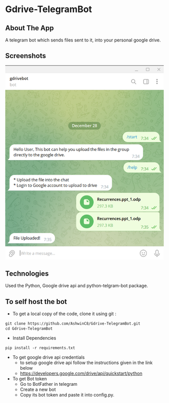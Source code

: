 # Gdrive-TelegramBot

## About The App
A telegram bot which sends files sent to it, into your personal google drive.

## Screenshots
![screenshot](screenshots/Screenshot1.png)


## Technologies
Used the Python, Google drive api and python-telgram-bot package.

## To self host the bot
- To get a local copy of the code, clone it using git :
```
git clone https://github.com/AshwinC8/Gdrive-TelegramBot.git
cd Gdrive-TelegramBot
```

- Install Dependencies
```
pip install -r requirements.txt
```

- To get google drive api credentials 
  - to setup google drive api follow the instructions given in the link below
  - https://developers.google.com/drive/api/quickstart/python
- To get Bot token 
  - Go to BotFather in telegram
  - Create a new bot
  - Copy its bot token and paste it into config.py.
